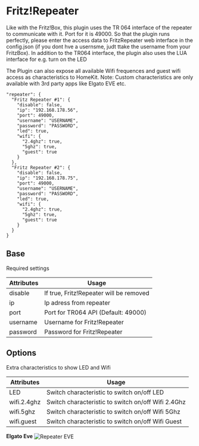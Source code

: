 # Fritz!Repeater

Like with the Fritz!Box, this plugin uses the TR 064 interface of the repeater to communicate with it. Port for it is 49000. So that the plugin runs perfectly, please enter the access data to FritzRepeater web interface in the config.json (if you dont hve a usernsme, judt ttake the username from your FritzBox). In addition to the TR064 interface, the plugin also uses the LUA interface for e.g. turn on the LED

The Plugin can also expose all available Wifi frequences and guest wifi access as characteristics to HomeKit. Note: Custom characteristics are only available with 3rd party apps like Elgato EVE etc.

```
"repeater": {
  "Fritz Repeater #1": {
    "disable": false,
    "ip": "192.168.178.56",
    "port": 49000,
    "username": "USERNAME",
    "password": "PASSWORD",
    "led": true,
    "wifi": {
      "2.4ghz": true,
      "5ghz": true,
      "guest": true
    }
  },
  "Fritz Repeater #2": {
    "disable": false,
    "ip": "192.168.178.75",
    "port": 49000,
    "username": "USERNAME",
    "password": "PASSWORD",
    "led": true,
    "wifi": {
      "2.4ghz": true,
      "5ghz": true,
      "guest": true
    }
  }
}
```

## Base
Required settings

| Attributes | Usage |
|------------|-------|
| disable | If true, Fritz!Repeater will be removed  |
| ip | Ip adress from repeater |
| port | Port for TR064 API (Default: 49000) |
| username | Username for Fritz!Repeater |
| password | Password for Fritz!Repeater |

## Options
Extra characteristics to show LED and Wifi 

| Attributes | Usage |
|------------|-------|
| LED | Switch characteristic to switch on/off LED |
| wifi.2.4ghz | Switch characteristic to switch on/off Wifi 2.4Ghz |
| wifi.5ghz | Switch characteristic to switch on/off Wifi 5Ghz |
| wifi.guest | Switch characteristic to switch on/off Wifi Guest |

**Elgato Eve**
<img src="https://github.com/SeydX/homebridge-fritz-platform/blob/master/docs/images/Repeater.JPG" align="center" alt="Repeater EVE">
